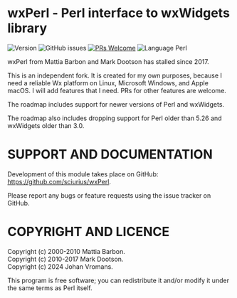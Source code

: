 # wxPerl - Perl interface to wxWidgets library

![Version](https://img.shields.io/github/v/release/sciurius/wxPerl)
![GitHub issues](https://img.shields.io/github/issues/sciurius/wxPerl)
[![PRs Welcome](https://img.shields.io/badge/PRs-welcome-brightgreen.svg)](http://makeapullrequest.com)
![Language Perl](https://img.shields.io/badge/Language-Perl-blue)

wxPerl from Mattia Barbon and Mark Dootson has stalled since 2017.

This is an independent fork. It is created for my own purposes,
because I need a reliable Wx platform on Linux, Microsoft Windows, and
Apple macOS. I will add features that I need. PRs for other features
are welcome.

The roadmap includes support for newer versions of Perl and wxWidgets.

The roadmap also includes dropping support for Perl older than 5.26
and wxWidgets older than 3.0.

# SUPPORT AND DOCUMENTATION

Development of this module takes place on GitHub:
https://github.com/sciurius/wxPerl.

Please report any bugs or feature requests using the issue tracker on
GitHub.

# COPYRIGHT AND LICENCE

Copyright (c) 2000-2010 Mattia Barbon.  
Copyright (c) 2010-2017 Mark Dootson.  
Copyright (c) 2024 Johan Vromans.

This program is free software; you can redistribute it and/or modify it
under the same terms as Perl itself.

